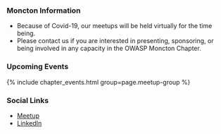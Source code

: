 ### Moncton Information
* Because of Covid-19, our meetups will be held virtually for the time being.
* Please contact us if you are interested in presenting, sponsoring, or being involved in any capacity in the OWASP Moncton Chapter.

### Upcoming Events
{% include chapter_events.html group=page.meetup-group %}

### Social Links
* [Meetup](https://www.meetup.com/moncton-owasp-meetup-group/)
* [LinkedIn](https://www.linkedin.com/groups/12470678/)



